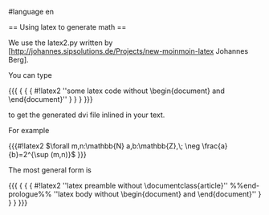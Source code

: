 #language en

== Using latex to generate math ==

We use the latex2.py written by [http://johannes.sipsolutions.de/Projects/new-moinmoin-latex Johannes Berg].

You can type 

{{{
{ { { #!latex2
''some latex code without \begin{document} and \end{document}'' 
} } }
}}}

to get the generated dvi file inlined in your text. 

For example 

{{{#!latex2
$\forall m,n:\mathbb{N} a,b:\mathbb{Z},\; \neg \frac{a}{b}=2^{\sup (m,n)}$
}}}

The most general form is

{{{
{ { { #!latex2
''latex preamble without \documentclass{article}''
 %%end-prologue%%
''latex body without \begin{document} and \end{document}'' 
} } }
}}}
